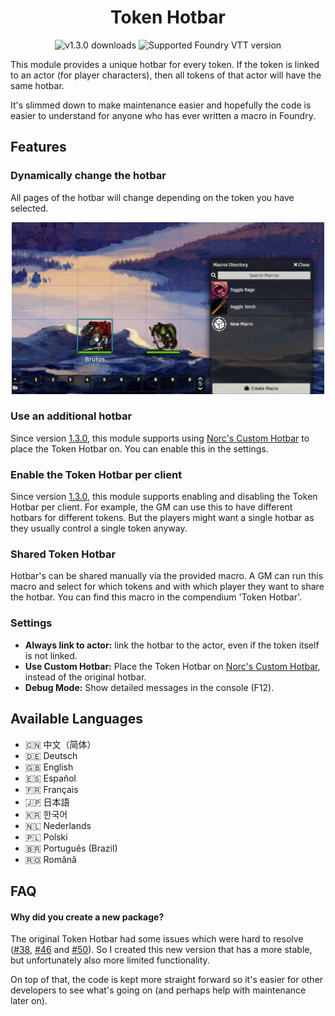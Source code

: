 <h1 align="center">Token Hotbar</h1>
<p align="center">
<img src="https://img.shields.io/github/downloads-pre/janssen-io/foundry-tokenhotbar-js/v1.3.0/token-hotbar.zip?label=v1.3.0" alt="v1.3.0 downloads" />
<img src="https://img.shields.io/endpoint?url=https://foundryshields.com/version?url=https://github.com/janssen-io/foundry-tokenhotbar-js/releases/download/v1.3.0/module.json" alt="Supported Foundry VTT version"/>
</p>

This module provides a unique hotbar for every token. If the token is linked to an actor (for player characters), then all tokens of that actor will have the same hotbar.

It's slimmed down to make maintenance easier and hopefully the code is easier to understand for
anyone who has ever written a macro in Foundry.

## Features

### Dynamically change the hotbar
All pages of the hotbar will change depending on the token you have selected.

<p align="center">
<img src="./img/thb-basics.gif" width="500px">
</p>

### Use an additional hotbar
Since version [1.3.0](https://github.com/janssen-io/foundry-tokenhotbar-js/releases/v1.3.0), this module supports using [Norc's Custom Hotbar](https://github.com/Norc/foundry-custom-hotbar) to place the Token Hotbar on. You can enable this in the settings.

### Enable the Token Hotbar per client
Since version [1.3.0](https://github.com/janssen-io/foundry-tokenhotbar-js/releases/v1.3.0), this module supports enabling and disabling the Token Hotbar per client. For example, the GM can use this to have different hotbars for different tokens. But the players might want a single hotbar as they usually control a single token anyway.

### Shared Token Hotbar
Hotbar's can be shared manually via the provided macro. A GM can run this macro and select for which
tokens and with which player they want to share the hotbar. You can find this macro in the compendium 'Token Hotbar'.

### Settings
* **Always link to actor:** link the hotbar to the actor, even if the token itself is not linked.
* **Use Custom Hotbar:** Place the Token Hotbar on [Norc's Custom Hotbar](https://github.com/Norc/foundry-custom-hotbar), instead of the original hotbar.
* **Debug Mode:** Show detailed messages in the console (F12).

## Available Languages
* 🇨🇳 中文（简体）
* 🇩🇪 Deutsch
* 🇬🇧 English
* 🇪🇸 Español
* 🇫🇷 Français
* 🇯🇵 日本語
* 🇰🇷 한국어
* 🇳🇱 Nederlands
* 🇵🇱 Polski
* 🇧🇷 Português (Brazil)
* 🇷🇴 Română

## FAQ

#### Why did you create a new package?
The original Token Hotbar had some issues which were hard to resolve ([#38](https://github.com/League-of-Foundry-Developers/foundry-token-hotbar/issues/46), [#46](https://github.com/League-of-Foundry-Developers/foundry-token-hotbar/issues/46) and [#50](https://github.com/League-of-Foundry-Developers/foundry-token-hotbar/issues/50)). So I created this new version that has a more stable, but unfortunately also more limited functionality.

On top of that, the code is kept more straight forward so it's easier for other developers to see what's going on (and perhaps help with maintenance later on).
